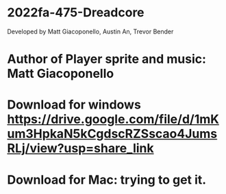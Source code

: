 # 2022fa-475-Dreadcore


Developed by Matt Giacoponello, Austin An, Trevor Bender

# Author of Player sprite and music: Matt Giacoponello

# Download for windows https://drive.google.com/file/d/1mKum3HpkaN5kCgdscRZSscao4JumsRLj/view?usp=share_link
# Download for Mac: trying to get it. 

